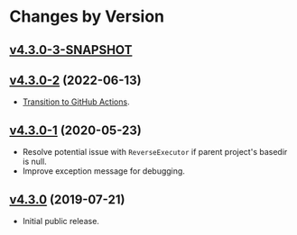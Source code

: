 # Changes by Version

## [v4.3.0-3-SNAPSHOT](https://github.com/entinae/coverallsio-maven-plugin/compare/9c0c9d1ca23648510583061a108d14b2e1397553..HEAD)

## [v4.3.0-2](https://github.com/entinae/coverallsio-maven-plugin/compare/58b180b904f548616cc489f16cbe25e8622ab519..9c0c9d1ca23648510583061a108d14b2e1397553) (2022-06-13)
* [Transition to GitHub Actions](../../issues/2).

## [v4.3.0-1](https://github.com/entinae/coverallsio-maven-plugin/compare/cda2f3d1453f89bc2da7e299eb8552fbe9029d18..58b180b904f548616cc489f16cbe25e8622ab519) (2020-05-23)
* Resolve potential issue with `ReverseExecutor` if parent project's basedir is null.
* Improve exception message for debugging.

## [v4.3.0](https://github.com/entinae/coverallsio-maven-plugin/compare/0aa0ac8c8ce1e2ab4eca85a00821d7c2532be9ca..cda2f3d1453f89bc2da7e299eb8552fbe9029d18) (2019-07-21)
* Initial public release.